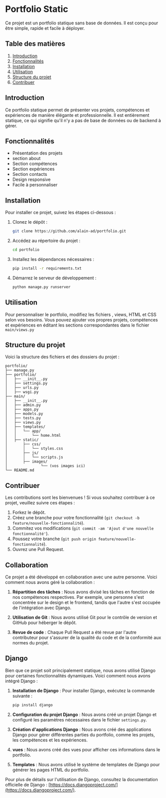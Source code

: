 # Portfolio Static

Ce projet est un portfolio statique sans base de données. Il est conçu pour être simple, rapide et facile à déployer.

## Table des matières
1. [Introduction](#introduction)
2. [Fonctionnalités](#fonctionnalités)
3. [Installation](#installation)
4. [Utilisation](#utilisation)
5. [Structure du projet](#structure-du-projet)
6. [Contribuer](#contribuer)


## Introduction
Ce portfolio statique permet de présenter vos projets, compétences et expériences de manière élégante et professionnelle. Il est entièrement statique, ce qui signifie qu'il n'y a pas de base de données ou de backend à gérer.

## Fonctionnalités
- Présentation des projets
- section about
- Section compétences
- Section expériences
- Section contacts
- Design responsive
- Facile à personnaliser

## Installation
Pour installer ce projet, suivez les étapes ci-dessous :

1. Clonez le dépôt :
    ```bash
    git clone https://github.com/alain-ad/portfolio.git
    ```
2. Accédez au répertoire du projet :
    ```bash
    cd portfolio
    ```
3. Installez les dépendances nécessaires :
    ```bash
    pip install -r requirements.txt
    ```
4. Démarrez le serveur de développement :
    ```bash
    python manage.py runserver
    ```

## Utilisation
Pour personnaliser le portfolio, modifiez les fichiers , views, HTML et CSS selon vos besoins. Vous pouvez ajouter vos propres projets, compétences et expériences en éditant les sections correspondantes dans le fichier `main/views.py`

## Structure du projet
Voici la structure des fichiers et des dossiers du projet :

```
portfolio/
├── manage.py
├── portfolio/
│   ├── __init__.py
│   ├── settings.py
│   ├── urls.py
│   ├── wsgi.py
├── main/
│   ├── __init__.py
│   ├── admin.py
│   ├── apps.py
│   ├── models.py
│   ├── tests.py
│   ├── views.py
│   ├── templates/
│   │   └── app/
│   │       └── home.html
│   ├── static/
│       ├── css/
│       │   └── styles.css
│       ├── js/
│       │   └── scripts.js
│       ├── images/
│               └── (vos images ici)
└── README.md
```

## Contribuer
Les contributions sont les bienvenues ! Si vous souhaitez contribuer à ce projet, veuillez suivre ces étapes :

1. Forkez le dépôt.
2. Créez une branche pour votre fonctionnalité (`git checkout -b feature/nouvelle-fonctionnalité`).
3. Commitez vos modifications (`git commit -am 'Ajout d'une nouvelle fonctionnalité'`).
4. Poussez votre branche (`git push origin feature/nouvelle-fonctionnalité`).
5. Ouvrez une Pull Request.


## Collaboration

Ce projet a été développé en collaboration avec une autre personne. Voici comment nous avons géré la collaboration :

1. **Répartition des tâches** : Nous avons divisé les tâches en fonction de nos compétences respectives. Par exemple, une personne s'est concentrée sur le design et le frontend, tandis que l'autre s'est occupée de l'intégration avec Django.

2. **Utilisation de Git** : Nous avons utilisé Git pour le contrôle de version et GitHub pour héberger le dépôt. 


3. **Revue de code** : Chaque Pull Request a été revue par l'autre contributeur pour s'assurer de la qualité du code et de la conformité aux normes du projet.

## Django

Bien que ce projet soit principalement statique, nous avons utilisé Django pour certaines fonctionnalités dynamiques. Voici comment nous avons intégré Django :

1. **Installation de Django** : Pour installer Django, exécutez la commande suivante :
    ```bash
    pip install django
    ```

2. **Configuration du projet Django** : Nous avons créé un projet Django et configuré les paramètres nécessaires dans le fichier `settings.py`.

3. **Création d'applications Django** : Nous avons créé des applications Django pour gérer différentes parties du portfolio, comme les projets, les compétences et les expériences.

4. **vues** : Nous avons créé des vues pour afficher ces informations dans le portfolio.

5. **Templates** : Nous avons utilisé le système de templates de Django pour générer les pages HTML du portfolio.

Pour plus de détails sur l'utilisation de Django, consultez la documentation officielle de Django : [https://docs.djangoproject.com/](https://docs.djangoproject.com/).

